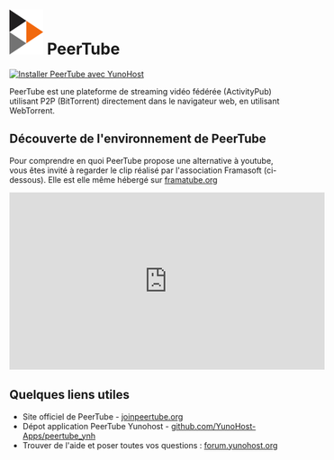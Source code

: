 # <img src="/images/peertube_logo.png" alt="Logo de PeerTube">  PeerTube

[![Installer PeerTube avec YunoHost](https://install-app.yunohost.org/install-with-yunohost.png)](https://install-app.yunohost.org/?app=peertube)

PeerTube est une plateforme de streaming vidéo fédérée (ActivityPub) utilisant P2P (BitTorrent) directement dans le navigateur web, en utilisant WebTorrent.

## Découverte de l'environnement de PeerTube

Pour comprendre en quoi PeerTube propose une alternative à youtube, vous êtes invité à regarder le clip réalisé par l'association Framasoft (ci-dessous). Elle est elle même hébergé sur [framatube.org](https://framatube.org)  

<iframe width="560" height="315" sandbox="allow-same-origin allow-scripts" src="https://framatube.org/videos/embed/9db9f3f1-9b54-44ed-9e91-461d262d2205" frameborder="0" allowfullscreen></iframe>

## Quelques liens utiles

 - Site officiel de PeerTube - [joinpeertube.org](https://joinpeertube.org/fr/)
 - Dépot application PeerTube Yunohost - [github.com/YunoHost-Apps/peertube_ynh](https://github.com/YunoHost-Apps/peertube_ynh)
 - Trouver de l'aide et poser toutes vos questions : [forum.yunohost.org](https://forum.yunohost.org/c/support)
